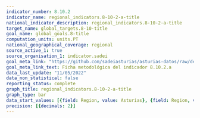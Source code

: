 ```yaml
---
indicator_number: 8.10.2
indicator_name: regional_indicators.8-10-2-a-title
national_indicator_description: regional_indicators.8-10-2-a-title
target_name: global_targets.8-10-title
goal_name: global_goals.8-title
computation_units: units.PT
national_geographical_coverage: regional
source_active_1: true
source_organisation_1: indicator.sadei
goal_meta_link: "https://github.com/sadeiasturias/asturias-datos/raw/develop/descargas/metodologia/8.10.2.a.pdf"
goal_meta_link_text: Ficha metodológica del indicador 8.10.2.a
data_last_update: "11/05/2022"
data_non_statistical: false
reporting_status: complete
graph_title: regional_indicators.8-10-2-a-title
graph_type: bar
data_start_values: [{field: Region, value: Asturias}, {field: Region, value: España}]
precision: [{decimals: 2}]
---
```


